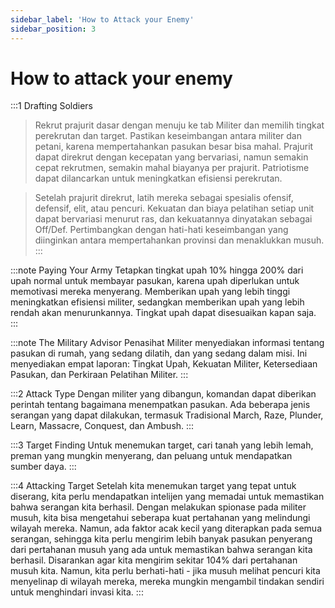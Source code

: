 ```yaml
---
sidebar_label: 'How to Attack your Enemy'
sidebar_position: 3
---
```


# How to attack your enemy

:::1 Drafting Soldiers
>Rekrut prajurit dasar dengan menuju ke tab Militer dan memilih tingkat perekrutan dan target. Pastikan keseimbangan antara militer dan petani, karena mempertahankan pasukan besar bisa mahal. Prajurit dapat direkrut dengan kecepatan yang bervariasi, namun semakin cepat rekrutmen, semakin mahal biayanya per prajurit. Patriotisme dapat dilancarkan untuk meningkatkan efisiensi perekrutan.

>Setelah prajurit direkrut, latih mereka sebagai spesialis ofensif, defensif, elit, atau pencuri. Kekuatan dan biaya pelatihan setiap unit dapat bervariasi menurut ras, dan kekuatannya dinyatakan sebagai Off/Def. Pertimbangkan dengan hati-hati keseimbangan yang diinginkan antara mempertahankan provinsi dan menaklukkan musuh.
:::

:::note Paying Your Army
Tetapkan tingkat upah 10% hingga 200% dari upah normal untuk membayar pasukan, karena upah diperlukan untuk memotivasi mereka menyerang. Memberikan upah yang lebih tinggi meningkatkan efisiensi militer, sedangkan memberikan upah yang lebih rendah akan menurunkannya. Tingkat upah dapat disesuaikan kapan saja.
:::

:::note The Military Advisor
Penasihat Militer menyediakan informasi tentang pasukan di rumah, yang sedang dilatih, dan yang sedang dalam misi. Ini menyediakan empat laporan: Tingkat Upah, Kekuatan Militer, Ketersediaan Pasukan, dan Perkiraan Pelatihan Militer.
:::

:::2 Attack Type
Dengan militer yang dibangun, komandan dapat diberikan perintah tentang bagaimana menempatkan pasukan. Ada beberapa jenis serangan yang dapat dilakukan, termasuk Tradisional March, Raze, Plunder, Learn, Massacre, Conquest, dan Ambush.
:::

:::3 Target Finding
Untuk menemukan target, cari tanah yang lebih lemah, preman yang mungkin menyerang, dan peluang untuk mendapatkan sumber daya.
:::

:::4 Attacking Target
Setelah kita menemukan target yang tepat untuk diserang, kita perlu mendapatkan intelijen yang memadai untuk memastikan bahwa serangan kita berhasil. Dengan melakukan spionase pada militer musuh, kita bisa mengetahui seberapa kuat pertahanan yang melindungi wilayah mereka. Namun, ada faktor acak kecil yang diterapkan pada semua serangan, sehingga kita perlu mengirim lebih banyak pasukan penyerang dari pertahanan musuh yang ada untuk memastikan bahwa serangan kita berhasil. Disarankan agar kita mengirim sekitar 104% dari pertahanan musuh kita. Namun, kita perlu berhati-hati - jika musuh melihat pencuri kita menyelinap di wilayah mereka, mereka mungkin mengambil tindakan sendiri untuk menghindari invasi kita.
:::
















